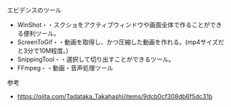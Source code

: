 エビデンスのツール
- WinShot・・スクショをアクティブウィンドウや画面全体で作ることができる便利ツール。
- ScreenToGif・・動画を取得し、かつ圧縮した動画を作れる。(mp4サイズだと3分で10M程度。)
- SnippingTool・・選択して切り出すことができるツール。
- FFmpeg・・動画・音声処理ツール

参考
- https://qiita.com/Tadataka_Takahashi/items/9dcb0cf308db6f5dc31b